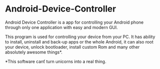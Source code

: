 # Android-Device-Controller
Android Device Controller is a app for controlling your Android phone through only one application with easy and modern GUI.

This program is used for controlling your device from your PC. It has ability to install, uninstall and back-up apps or the whole
Android, it can also root your device, unlock bootloader, install custom Rom and many other absolutely awesome things*.


*This software canť turn unicorns into a real thing.
